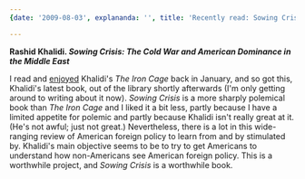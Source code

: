 ```yaml
---
{date: '2009-08-03', explananda: '', title: 'Recently read: Sowing Crisis'}

---
```

<strong>Rashid Khalidi. <em>Sowing Crisis: The Cold War and American Dominance in the Middle East</em></strong>

I read and <a href="http://www.explananda.com/?p=2743">enjoyed</a> Khalidi's <em>The Iron Cage</em> back in January, and so got this, Khalidi's latest book, out of the library shortly afterwards (I'm only getting around to writing about it now).  <em>Sowing Crisis</em> is a more sharply polemical book than <em>The Iron Cage</em> and I liked it a bit less, partly because I have a limited appetite for polemic and partly because Khalidi isn't really great at it.  (He's not awful; just not great.)  Nevertheless, there is a lot in this wide-ranging review of American foreign policy to learn from and by stimulated by.  Khalidi's main objective seems to be to try to get Americans to understand how non-Americans see American foreign policy.  This is a worthwhile project, and <em>Sowing Crisis</em> is a worthwhile book.
